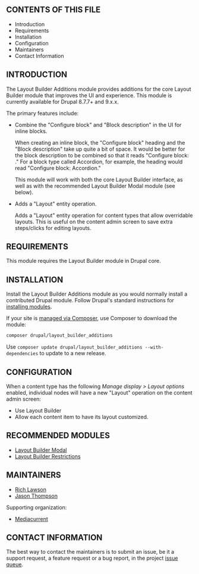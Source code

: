 CONTENTS OF THIS FILE
---------------------

* Introduction
* Requirements
* Installation
* Configuration
* Maintainers
* Contact Information

INTRODUCTION
------------

The Layout Builder Additions module provides additions for the core Layout
Builder module that improves the UI and experience. This module is currently
available for Drupal 8.7.7+ and 9.x.x.

The primary features include:

* Combine the "Configure block" and "Block description" in the UI for inline
blocks.

  When creating an inline block, the "Configure block" heading and the "Block
  description" take up quite a bit of space. It would be better for the block
  description to be combined so that it reads "Configure block: ." For a block
  type called Accordion, for example, the heading would read "Configure block:
  Accordion."

  This module will work with both the core Layout Builder interface, as well as
  with the recommended Layout Builder Modal module (see below).

* Adds a "Layout" entity operation.

  Adds a "Layout" entity operation for content types that allow overridable
  layouts. This is useful on the content admin screen to save extra steps/clicks
  for editing layouts.

REQUIREMENTS
------------

This module requires the Layout Builder module in Drupal core.

INSTALLATION
------------

Install the Layout Builder Additions module as you would normally install a
contributed Drupal module. Follow Drupal's standard instructions for
[installing modules](https://www.drupal.org/docs/extending-drupal/installing-modules).

If your site is [managed via Composer](https://www.drupal.org/node/2718229), use
Composer to download the module:

   ```sh
   composer drupal/layout_builder_additions
   ```

Use ```composer update drupal/layout_builder_additions --with-dependencies```
to update to a new release.

CONFIGURATION
-------------

When a content type has the following *Manage display > Layout options* enabled, individual nodes will have a new "Layout" operation on the content admin screen:

* Use Layout Builder
* Allow each content item to have its layout customized.

RECOMMENDED MODULES
-------------------

* [Layout Builder Modal](https://www.drupal.org/project/layout_builder_modal)
* [Layout Builder Restrictions](https://www.drupal.org/project/layout_builder_restrictions)

MAINTAINERS
-----------

* [Rich Lawson](https://www.drupal.org/u/rklawson)
* [Jason Thompson](https://www.drupal.org/u/galactus86)

Supporting organization:

* [Mediacurrent](https://www.mediacurrent.com)

CONTACT INFORMATION
-------------------

The best way to contact the maintainers is to submit an issue, be it a support
request, a feature request or a bug report, in the project
[issue queue](https://www.drupal.org/project/issues/layout_builder_additions).
